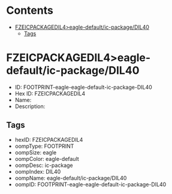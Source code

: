 



Contents
========

* [FZEICPACKAGEDIL4>eagle-default/ic-package/DIL40](#fzeicpackagedil4eagle-defaultic-packagedil40)
	* [Tags](#tags)

# FZEICPACKAGEDIL4>eagle-default/ic-package/DIL40

- ID: FOOTPRINT-eagle-eagle-default-ic-package-DIL40
- Hex ID: FZEICPACKAGEDIL4
- Name: 
- Description: 

## Tags

- hexID: FZEICPACKAGEDIL4
- oompType: FOOTPRINT
- oompSize: eagle
- oompColor: eagle-default
- oompDesc: ic-package
- oompIndex: DIL40
- oompName: eagle-default/ic-package/DIL40
- oompID: FOOTPRINT-eagle-eagle-default-ic-package-DIL40
